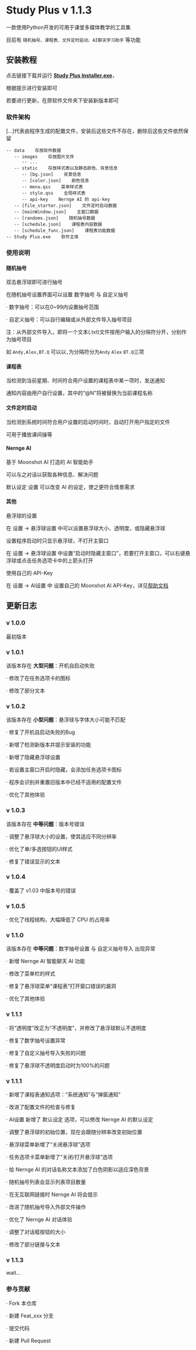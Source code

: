 # Study Plus v 1.1.3

一款使用Python开发的可用于课堂多媒体教学的工具集

目前有 `随机抽号、课程表、文件定时启动、AI聊天学习助手` 等功能

## 安装教程

点击链接下载并运行 **[Study Plus Installer.exe](https://gitee.com/Nernge/studyplus/raw/master/Study%20Plus%20Installer.exe)**，

根据提示进行安装即可

若要进行更新，在原软件文件夹下安装新版本即可

### 软件架构

[...]代表由程序生成的配置文件，安装后这些文件不存在，删除后这些文件依然保留

```
-- data    存放软件数据
   -- images    存放图片文件
      -- ...
   -- static    存放样式表以及静态颜色、背景信息
      -- [bg.json]    背景信息
      -- [color.json]    颜色信息
      -- menu.qss    菜单样式表
      -- style.qss    全局样式表
      -- api-key    Nernge AI 的 api-key
   -- [file_starter.json]    文件定时启动数据
   -- [mainWindow.json]    主窗口数据
   -- [randoms.json]    随机抽号数据
   -- [schedule.json]    课程表内容数据
   -- [schedule_func.json]    课程表功能数据
-- Study Plus.exe    软件主体
```

### 使用说明

#### 随机抽号

双击悬浮球即可进行抽号

在随机抽号设置界面可以设置 数字抽号 与 自定义抽号

· 数字抽号：可以在0~99内设置抽号范围

· 自定义抽号：可以自行编辑或从外部文件导入抽号项目

注：从外部文件导入，即将一个文本(.txt)文件按用户输入的分隔符分开，分别作为抽号项目

如 `Andy,Alex,BT.Q` 可以以`,`为分隔符分为`Andy` `Alex` `BT.Q`三项

#### 课程表

当检测到当前星期、时间符合用户设置的课程表中某一项时，发送通知

通知内容由用户自行设置，其中的“@N”将被替换为当前课程名称

#### 文件定时启动

当检测到系统时间符合用户设置的启动时间时，自动打开用户指定的文件

可用于播放课间操等

#### Nernge AI

基于 Moonshot AI 打造的 AI 智能助手

可以与之对话以获取各种信息、解决问题

默认设定 设置 可以改变 AI 的设定，使之更符合情景需求

#### 其他

悬浮球的设置

在 设置 -> 悬浮球设置 中可以设置悬浮球大小、透明度，或隐藏悬浮球

设置程序启动时只显示悬浮球，不打开主窗口

在 设置 -> 悬浮球设置 中设置“启动时隐藏主窗口”，若要打开主窗口，可以右键悬浮球或点击任务选项卡中的上箭头打开

使用自己的 API-Key

在 设置 -> AI设置 中 设置自己的 Moonshot AI API-Key，详见[帮助文档](https://gitee.com/Nernge/studyplus/blob/master/Help.md)

## 更新日志

### v 1.0.0
最初版本

### v 1.0.1
该版本存在 **大型问题**：开机自启动失败

· 修改了在任务选项卡的图标

· 修改了部分文本

### v 1.0.2
该版本存在 **小型问题**：悬浮球与字体大小可能不匹配

· 修复了开机自启动失败的Bug

· 新增了检测新版本并提示安装的功能

· 新增了隐藏悬浮球设置

· 若设置主窗口开启时隐藏，会添加任务选项卡图标

· 程序会识别并重置旧版本中已经不适用的配置文件

· 优化了其他体验

### v 1.0.3
该版本存在 **中等问题**：版本号错误

· 调整了悬浮球大小的设置，使其适应不同分辨率

· 优化了单/多选按钮的UI样式

· 修复了错误显示的文本

### v 1.0.4

· 覆盖了 v1.03 中版本号的错误

### v 1.0.5

· 优化了线程结构，大幅降低了 CPU 的占用率

### v 1.1.0
该版本存在 **中等问题**：数字抽号设置 与 自定义抽号导入 出现异常

· 新增 Nernge AI 智能聊天 AI 功能

· 修改了菜单栏的样式

· 修复了悬浮球菜单“课程表”打开窗口错误的漏洞

· 优化了其他体验


### v 1.1.1

· 将“透明度”改正为“不透明度”，并修改了悬浮球默认不透明度

· 修复了数字抽号设置异常

· 修复了自定义抽号导入失败的问题

· 修复了悬浮球不透明度启动时为100%的问题

### v 1.1.1

· 新增了课程表通知选项：“系统通知”与“弹窗通知”

· 改进了配置文件的检查与修复

· AI设置 新增了 默认设定 选项，可以修改 Nernge AI 的默认设定

· 调整了悬浮球的初始位置，现在会跟随分辨率改变初始位置

· 悬浮球菜单新增了“关闭悬浮球”选项

· 任务选项卡菜单新增了“关闭/打开悬浮球”选项

· 给 Nernge AI 的对话名称文本添加了白色阴影以适应深色背景

· 随机抽号列表会显示列表项目数量

· 在无互联网链接时 Nernge AI 将会提示

· 改进了随机抽号导入外部文件操作

· 优化了 Nernge AI 对话体验

· 调整了对话框按钮的大小

· 修改了部分链接与文本

### v 1.1.3
wait...

### 参与贡献
· Fork 本仓库

· 新建 Feat_xxx 分支 

· 提交代码

· 新建 Pull Request